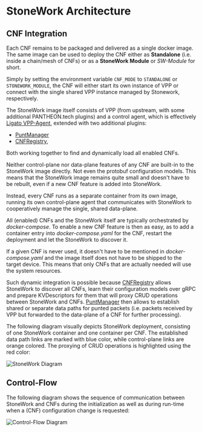 StoneWork Architecture
======================

CNF Integration
---------------

Each CNF remains to be packaged and delivered as a single docker image. The same image can be used to deploy the
CNF either as **Standalone** (i.e. inside a chain/mesh of CNFs) or as a **StoneWork Module** or *SW-Module* for short.

Simply by setting the environment variable `CNF_MODE` to `STANDALONE` or `STONEWORK_MODULE`, the CNF will either start
its own instance of VPP or connect with the single shared VPP instance managed by Stonework, respectively.

The StoneWork image itself consists of VPP (from upstream, with some additional PANTHEON.tech plugins) and a control agent,
which is effectively [Ligato VPP-Agent][ligato-vpp-agent], extended with two additional plugins:

- [PuntManager][punt-manager-plugin] 
- [CNFRegistry][cnf-registry-plugin], 

Both working together to find and dynamically load all enabled CNFs.

Neither control-plane nor data-plane features of any CNF are built-in to the StoneWork image directly. Not even
the protobuf configuration models. This means that the StoneWork image remains quite small and doesn't have
to be rebuilt, even if a new CNF feature is added into StoneWork. 

Instead, every CNF runs as a separate container from its own image, running its own control-plane agent that communicates with StoneWork to cooperatively
manage the single, shared data-plane. 

All (enabled) CNFs and the StoneWork itself are typically orchestrated by
*docker-compose*. To enable a new CNF feature is then as easy, as to add a container entry into *docker-compose.yaml*
for the CNF, restart the deployment and let the StoneWork to discover it.

If a given CNF is never used, it doesn't have to be mentioned in *docker-compose.yaml*
and the image itself does not have to be shipped to the target device. This means that only CNFs that are actually
needed will use the system resources.

Such dynamic integration is possible because [CNFRegistry][cnf-registry-plugin] allows StoneWork to discover all CNFs,
learn their configuration models over gRPC and prepare KVDescriptors for them that will proxy CRUD operations
between StoneWork and CNFs. [PuntManager][punt-manager-plugin] then allows to establish shared or separate data paths
for punted packets (i.e. packets received by VPP but forwarded to the data-plane of a CNF for further processing).

The following diagram visually depicts StoneWork deployment, consisting of one StoneWork container and one container
per CNF. The established data path links are marked with blue color, while control-plane links are orange colored.
The proxying of CRUD operations is highlighted using the red color:

![StoneWork Diagram][stonework-diagram]


Control-Flow
------------

The following diagram shows the sequence of communication between StoneWork and CNFs during the initialization
as well as during run-time when a (CNF) configuration change is requested:

![Control-Flow Diagram][control-flow-diagram]


[ligato-vpp-agent]: https://github.com/ligato/vpp-agent
[stonework-diagram]: img/stonework.png
[control-flow-diagram]: img/control-flow.png
[punt-manager-plugin]: ../plugins/puntmgr/README.md
[cnf-registry-plugin]: ../plugins/cnfreg/README.md


